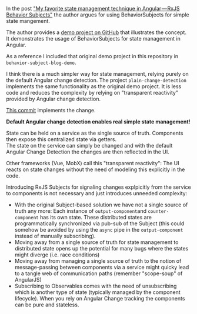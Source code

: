 In the post ["My favorite state management technique in Angular — RxJS Behavior Subjects"](https://medium.com/@rmcavin/my-favorite-state-management-technique-in-angular-rxjs-behavior-subjects-49f18daa31a7) the author argues for using BehaviorSubjects for simple state mangement.

The author provides a [demo project on GitHub](https://github.com/Rmcavin/behavior-subject-blog-demo) that illustrates the concept.  
It demonstrates the usage of BehaviorSubjects for state management in Angular.  

As a reference I included that original demo project in this repository in `behavior-subject-blog-demo`.



I think there is a much simpler way for state management, relying purely on the default Angular change detection. 
The project `plain-change-detection` implements the same functionality as the original demo project. It is less code and reduces the complexity by relying on "transparent reactivity" provided by Angular change detection.

[This commit](https://github.com/jbandi/ng-subject-vs-getter/commit/f88f7bb9d3d184979c6258fd32bc1bd620406a7b) implements the change.

**Default Angular change detection enables real simple state management!**

State can be held on a service as the single source of truth. Components then expose this centralized state via getters.  
The state on the service can simply be changed and with the default Angular Change Detection the changes are then reflected in the UI.

Other frameworks (Vue, MobX) call this "transparent reactivity": The UI reacts on state changes without the need of modeling this explicitly in the code.

Introducing RxJS Subjects for signaling changes explpicitly from the service to components is not necessary and just introduces unneeded complexity:

- With the original Subject-based solution we have not a single source of truth any more: Each instance of `output-component`and `counter-component` has its own state. These distributed states are programmatically synchronized via pub-sub of the Subject (this could somehow be avoided by using the `async` pipe in the `output-component` instead of manually subscribing).
- Moving away from a single source of truth for state management to distributed state opens up the potential for many bugs where the states might diverge (i.e. race conditions)
- Moving away from managing a single source of truth to the notion of message-passing between components via a service might quicky lead to a tangle web of communication paths (remember "scope-soup" of AngularJS)
- Subscribing to Observables comes with the need of unsubscribing which is another type of state (typically managed by the component lifecycle). When you rely on Angular Change tracking the components can be pure and stateless.
